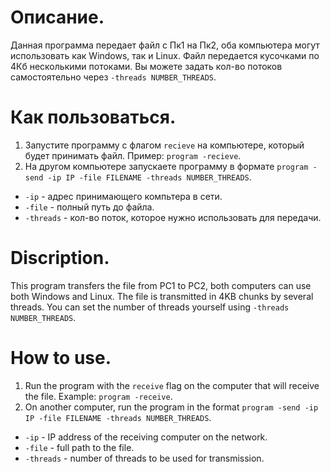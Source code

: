 # Описание.

Данная программа передает файл с Пк1 на Пк2, оба компьютера могут использовать как Windows, так и Linux.
Файл передается кусочками по 4Кб несколькими потоками.
Вы можете задать кол-во потоков самостоятельно через `-threads NUMBER_THREADS`.
# Как пользоваться.

1. Запустите программу с флагом `recieve` на компьютере, который будет принимать файл. Пример: `program -recieve`.
2. На другом компьютере запускаете программу в формате `program -send -ip IP -file FILENAME -threads NUMBER_THREADS`.
* `-ip` - адрес принимающего компьтера в сети.
* `-file` - полный путь до файла.
* `-threads` - кол-во поток, которое нужно использовать для передачи.

# Discription.

This program transfers the file from PC1 to PC2, both computers can use both Windows and Linux.
The file is transmitted in 4KB chunks by several threads.
You can set the number of threads yourself using `-threads NUMBER_THREADS`.

# How to use.

1. Run the program with the `receive` flag on the computer that will receive the file. Example: `program -receive`.
2. On another computer, run the program in the format `program -send -ip IP -file FILENAME -threads NUMBER_THREADS`.
* `-ip` - IP address of the receiving computer on the network.
* `-file` - full path to the file.
* `-threads` - number of threads to be used for transmission.
